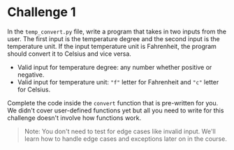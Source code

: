 # Challenge 1

In the `temp_convert.py` file, write a program that takes in two inputs from the user. The first input is the temperature degree and the second input is the temperature unit. If the input temperature unit is Fahrenheit, the program should convert it to Celsius and vice versa.

- Valid input for temperature degree: any number whether positive or negative.
- Valid input for temperature unit: `"f"` letter for Fahrenheit and `"c"` letter for Celsius.

Complete the code inside the `convert` function that is pre-written for you. We didn't cover user-defined functions yet but all you need to write for this challenge doesn't involve how functions work.

> Note: You don't need to test for edge cases like invalid input. We'll learn how to handle edge cases and exceptions later on in the course.






